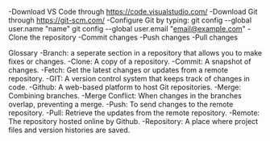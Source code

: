 -Download VS Code through https://code.visualstudio.com/
-Download Git through https://git-scm.com/
-Configure Git by typing:
git config --global user.name "name"
git config --global user.email "email@example.com"
-Clone the repository
-Commit changes
-Push changes
-Pull changes

Glossary
-Branch: a seperate section in a repository that allows you to make fixes or changes.
-Clone: A copy of a repository.
-Commit: A snapshot of changes.
-Fetch: Get the latest changes or updates from a remote repository.
-GIT: A version control system that keeps track of changes in code.
-Github: A web-based platform to host Git repositories.
-Merge: Combining branches.
-Merge Conflict: When changes in the branches overlap, preventing a merge.
-Push: To send changes to the remote repository.
-Pull: Retrieve the updates from the remote repository.
-Remote: The repository hosted online by Github.
-Repository: A place where project files and version histories are saved.
